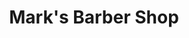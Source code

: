 ---
title: "Mark's Barber Shop"
url: /ridgewood/marks-barber-shop-fresh-pond-road/
shop: Friseur
---